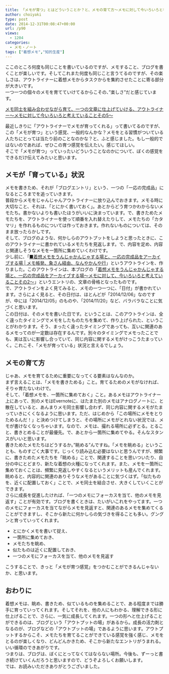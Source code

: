 ```yaml
---
title: 「メモが育つ」とはどういうことか？と、メモの育て方～メモに対して今いろいろと考えていることその６～
author: choiyaki
type: post
date: 2014-12-31T00:08:47+00:00
url: /p90
views:
  - 1204
categories:
  - メモ・ノート
tags: ["着想メモ","知的生産"]
---
```

ここのところ何度も同じことを書いているのですが、メモすること、ブログを書くことが楽しいです。そしてこれまた何度も同じこと言うてるのですが、その楽しさは、アウトライナーに着想メモからタスクからを集約させたことに寄る部分が大きいです。  
一つ一つの個々のメモを育てていけてるからこその、”楽しさ”だと感じています。</p> 

[メモ同士を組み合わせながら育て、一つの文章に仕上げていける、アウトライナー～メモに対して今いろいろと考えていることその5～][1]

最近しきりに「アウトライナーでメモが育ってくれる」って書いてるのですが、この「メモが育つ」という感覚、一般的なんかな？メモをとる習慣がついている人たちにとっては当たり前のことなのかな？と、ふと感じました。もし一般的ではないのであれば、ぜひこの育つ感覚を伝えたい。感じてほしい。  
そこで「メモが育つ」っていったいどういうことなのかについて、ぼくの感覚をできるだけ伝えてみたいと思います。

## メモが「育っている」状況

メモを書きため、それが「ブログエントリ」という、一つの「一応の完成品」になるところまでを追っていきます。  
普段からメモをじゃんじゃんアウトライナーに放り込んでおきます。メモる時に大切なこと、それは、「とにかく書いておく」。あとからどう育つかわからないメモたち。書かないよりも書いたほうがいいに決まっています。で、書きためたメモたちを、アウトライナーを使って順番を入れ替えたりして、メモたちの「カタマリ」を作れるものについては作っておきます。作れないものについては、そのまま放ったらかしです。  
そして、ブログのような、何かしらのアウトプットをしようと思ったときに、このアウトライナーに書かれているメモたちを見返します。で、内容を定め、内容と関連しそうなメモを一箇所に集めていくわけです。  
少し前に、「[■着想メモをうんじゃかんじゃする場と、一応の完成品をアーカイブする場 | メモ帳発、象さん経由、なんやかんや行][2]」というアウトラインを、作りました。このアウトラインは、本ブログの「[着想メモをうんじゃかんじゃする場と、一応の完成品をアーカイブする場～メモに対して、今いろいろと考えていることその2～][3]」というエントリの、文章の骨格となったものです。  
で、アウトラインをよく見てみると、メモの一つ一つに、「日付」が書かれています。さらによく見ると、その日付は、ほとんどが「2014/12/06」なのですが、中には「2014/12/05」のものや、「2014/11/20」など、バラバラなことに気づくと思います。  
<a href="https://www.flickr.com/photos/57988299@N08/15523484624" target="_blank" rel="nofollow"><img src="https://i2.wp.com/farm8.static.flickr.com/7567/15523484624_545f25a6d8.jpg?w=660" alt="" title="スクリーンショット 2014-12-30 19.32.29 by choiyaki, on Flickr" style="border: 1px solid black;" data-recalc-dims="1" /></a>  
この日付は、そのメモを書いた日です。ということは、このアウトラインは、全く違ったタイミングでメモをしたものたちを集めて、作り上げられた、ということがわかります。そう、まったく違ったタイミングであっても、互いに関連のあるメモってのが一定数は存在するんです。別々のタイミングでメモったことでも、実は互いに影響し合っていて、同じ内容に関するメモがけっこうたまっていく。これこそ、「メモが育っている」状況と言えるでしょう。

## メモの育て方

じゃあ、メモを育てるために重要になってくる要素はなんなのか。  
まず言えることは、「メモを書きためる」こと。育てるためのメモがなければ、そりゃ育たないわけで。  
そして、「着想メモを、一箇所に集めておく」こと。あるメモはアウトライナー上にあって、別のメモはEvernoteに、はたまた別のメモはアナログノートに、と散在していると、あんまりメモ同士影響し合わず、同じ内容に関するメモがたまっていきにくくなるように思います。ただ、はじめから「この場所にメモをとりためるんだ！」と決めつけてしまうと、その場所にメモがとれない状況では、メモが書けなくなっちゃいます。なので、メモは、撮れる場所に必ずとる。とること、書きとめることが最優先。で、あとから一箇所に集めてやる。そんなスタンスがいいと思います。  
書きためたメモたちはどうするか。”眺める”んですね。「メモを眺める」ということも、ものすごく大事です。じっくり読み込む必要はないと思うんですが、頻繁に、書きためたメモたちを「眺める」ことで、関連することを思いついたり、自分の中にとどまり、新たな着想の火種になってくれます。また、メモを一箇所に集めておくことは、頻繁に見返しやすくなるというメリットも産んでくれます。  
眺めると、内容的に関連のありそうなメモがあることに気づくはず。「似たものを、近くに配置しておく」ことで、メモ同士を結合させ、大きくしていくことができます。  
さらに成長を促進したければ、「一つのメモにフォーカスを当て、他のメモを見返す」ことが有効です。ブログを書くときは、たいがいこれをやってます。一つのメモにフォーカスを当てながらメモを見返すと、関連のあるメモを集めてくることができますし、そこから新たに何かしらの気づきを得ることも多い。グングンと育っていってくれます。

  * とにかくメモを書いて捉え、
  * 一箇所に集めておき、
  * メモたちを眺め、
  * 似たものは近くに配置しておき、
  * 一つのメモにフォーカスを当て、他のメモを見返す

こうすることで、きっと「メモが育つ感覚」をつかむことができるんじゃないか、と思います。

## おわりに

着想メモは、眺め、書きため、似ているものを集めることで、ある程度までは勝手に育っていってくれます。そしてそれを、他の人にもわかる、理解できる形に仕上げることで、さらに、一気に成長してくれます。一つの形へと仕上げることができるのは、ブログという「アウトプットの場」があるから。成長の活力剤となるのが、ブログなどの「アウトプットの場」であるように思います。アウトプットするからこそ、メモたちを育てることができている感覚を強く感じ、メモをとるのが楽しくなり、どんどんかきため、そこから新たなエントリがうまれる。いい循環のできあがりです。  
つまりは、ブログは、ぼくにとってなくてはならない場所。今後も、ずーっと書き続けていくんだろうと思いますので、どうぞよろしくお願いします。  
では、お読みいただきありがとうございました。

 [1]: https://choiyaki.com/?p=88 "メモ同士を組み合わせながら育て、一つの文章に仕上げていける、アウトライナー～メモに対して今いろいろと考えていることその5～ - iPhoneと本と数学となんやかんやと"
 [2]: http://choiyaki.postach.io/zhao-xiang-memowounziyakanziyasuruchang-to-yi-ying-nowan-cheng-pin-woakaibusuruchang "■着想メモをうんじゃかんじゃする場と、一応の完成品をアーカイブする場"
 [3]: https://choiyaki.com/?p=69 "着想メモをうんじゃかんじゃする場と、一応の完成品をアーカイブする場～メモに対して、今いろいろと考えていることその2～ - iPhoneと本と数学となんやかんやと"